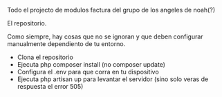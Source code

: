 Todo el projecto de modulos factura del grupo de los angeles de noah(?)

El repositorio.


Como siempre, hay cosas que no se ignoran y que deben configurar manualmente dependiento de tu entorno.

- Clona el repositorio
- Ejecuta php composer install (no composer update)
- Configura el .env para que corra en tu dispositivo
- Ejecuta php artisan up para levantar el servidor (sino solo veras de respuesta el error 505)